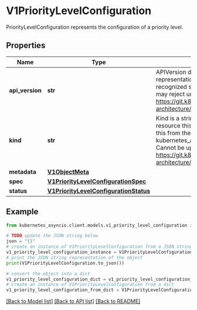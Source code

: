 # V1PriorityLevelConfiguration

PriorityLevelConfiguration represents the configuration of a priority level.

## Properties

Name | Type | Description | Notes
------------ | ------------- | ------------- | -------------
**api_version** | **str** | APIVersion defines the versioned schema of this representation of an object. Servers should convert recognized schemas to the latest internal value, and may reject unrecognized values. More info: https://git.k8s.io/community/contributors/devel/sig-architecture/api-conventions.md#resources | [optional] 
**kind** | **str** | Kind is a string value representing the REST resource this object represents. Servers may infer this from the endpoint the kubernetes_asyncio.client submits requests to. Cannot be updated. In CamelCase. More info: https://git.k8s.io/community/contributors/devel/sig-architecture/api-conventions.md#types-kinds | [optional] 
**metadata** | [**V1ObjectMeta**](V1ObjectMeta.md) |  | [optional] 
**spec** | [**V1PriorityLevelConfigurationSpec**](V1PriorityLevelConfigurationSpec.md) |  | [optional] 
**status** | [**V1PriorityLevelConfigurationStatus**](V1PriorityLevelConfigurationStatus.md) |  | [optional] 

## Example

```python
from kubernetes_asyncio.client.models.v1_priority_level_configuration import V1PriorityLevelConfiguration

# TODO update the JSON string below
json = "{}"
# create an instance of V1PriorityLevelConfiguration from a JSON string
v1_priority_level_configuration_instance = V1PriorityLevelConfiguration.from_json(json)
# print the JSON string representation of the object
print(V1PriorityLevelConfiguration.to_json())

# convert the object into a dict
v1_priority_level_configuration_dict = v1_priority_level_configuration_instance.to_dict()
# create an instance of V1PriorityLevelConfiguration from a dict
v1_priority_level_configuration_from_dict = V1PriorityLevelConfiguration.from_dict(v1_priority_level_configuration_dict)
```
[[Back to Model list]](../README.md#documentation-for-models) [[Back to API list]](../README.md#documentation-for-api-endpoints) [[Back to README]](../README.md)


